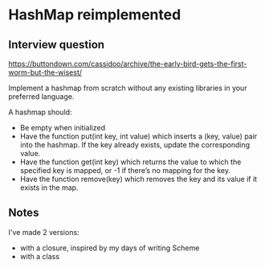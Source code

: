 # HashMap reimplemented

## Interview question

https://buttondown.com/cassidoo/archive/the-early-bird-gets-the-first-worm-but-the-wisest/

Implement a hashmap from scratch without any existing libraries in your preferred language.

A hashmap should:

- Be empty when initialized
- Have the function put(int key, int value) which inserts a (key, value) pair into the hashmap. If the key already exists, update the corresponding value.
- Have the function get(int key) which returns the value to which the specified key is mapped, or -1 if there’s no mapping for the key.
- Have the function remove(key) which removes the key and its value if it exists in the map.

## Notes
I've  made 2 versions:
- with a closure, inspired by my days of writing Scheme
- with a class